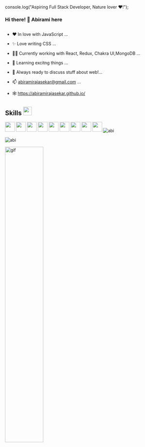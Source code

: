 console.log("Aspiring Full Stack Developer, Nature lover ❤️!");

### Hi there! 👋 Abirami here
<img  src="https://c.tenor.com/zMdZBjJ7gPkAAAAd/aesthetic-wallpaper.gif" alt=""/>


- ❤  In love with JavaScript ...

- ✨  Love writing CSS ...

- 👩‍💻  Currently working with React, Redux, Chakra UI,MongoDB ...

- 🤔  Learning excitng things ...

- 💬  Always ready to discuss stuff about web!...

- 📫  abiramirajasekar@gmail.com ...

- 🕸   https://abiramirajasekar.github.io/

<div display=flex>
<h2> Skills <img src = "https://media2.giphy.com/media/QssGEmpkyEOhBCb7e1/giphy.gif?cid=ecf05e47a0n3gi1bfqntqmob8g9aid1oyj2wr3ds3mg700bl&rid=giphy.gif" width = 28px> </h2></div>
 <div>
 <img width ='32px' src ='https://media1.giphy.com/media/du3J3cXyzhj75IOgvA/giphy.gif?cid=ecf05e47x2g034i9pzwtzzsd3xgg2w9nr94t4tflbbgo3008&rid=giphy.gif'>
 <img width ='32px' src =https://img.icons8.com/color/344/javascript--v1.png'> 
 <img width ='32px' src ='https://img.icons8.com/color/344/html-5--v1.png'> 
 <img width ='32px' src ='https://img.icons8.com/color/452/css3.png'>
 <img width ='32px' src ='https://cdn.iconscout.com/icon/free/png-256/bootstrap-6-1175203.png'> 
 <img width ='32px' src ='https://tse1.mm.bing.net/th?id=OIP.yPRN87C9vjrdtIBY7UTAiAHaGs&pid=Api&P=0'> 
 <img width ='32px' src ='https://tse4.mm.bing.net/th?id=OIP.txPPpKqWC6V6aRqGzTJUDQAAAA&pid=Api&P=0'>
 <img width ='32px' src ='https://tse4.mm.bing.net/th?id=OIP.1fZjQpkRMKTBGN_7H5YnFwHaGL&pid=Api&P=0'> 
 <img width ='32px' src ='https://tse2.mm.bing.net/th?id=OIP.xQJlilCdJ7U2ebPvc8DYLwHaIJ&pid=Api&P=0'> 

 <img align="center" src="https://github-readme-stats.vercel.app/api/top-langs?username=Abiramirajasekar&show_icons=true&locale=en&layout=compact" alt="abi" />
 <div display=flex>
<p><img align="center" src="https://github-readme-streak-stats.herokuapp.com/?user=Abiramirajasekar&" alt="abi" /></p>
 <img width=50% src="https://c.tenor.com/S59bPkT0pqcAAAAC/programming.gif" alt="gif" /></div>
 </div>




                                                                                              
